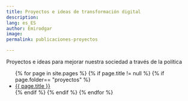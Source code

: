 ```yaml
---
title: Proyectos e ideas de transformación digital
description: 
lang: es_ES
author: Emirodgar
image: 
permalink: publicaciones-proyectos

---
```


Proyectos e ideas para mejorar nuestra sociedad a través de la política

<ul>
{% for page in site.pages %}
{% if page.title != null  %}
	{% if page.folder== "proyectos" %}
	  <li><a href="{{ page.url }}">{{ page.title }}</a></li>
	{% endif %}
{% endif %}
{% endfor %}
</ul>
